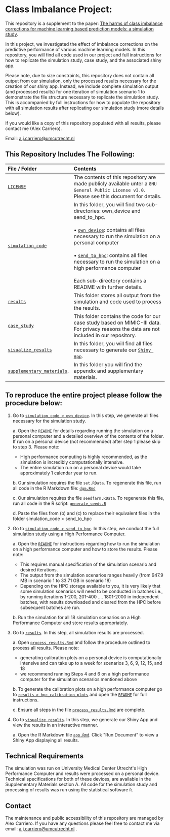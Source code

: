 # Class Imbalance Project: 

This repository is a supplement to the paper: [The harms of class imbalance corrections for machine learning based prediction models: a simulation study](https://arxiv.org/abs/2404.19494). 

In this project, we investigated the effect of imbalance corrections on the predictive performance of various machine learning models. In this repository, you will find all code used in our project and full instructions for how to replicate the simulation study, case study, and the associated shiny app.  

Please note, due to size constraints, this repository does not contain all output from our simulation, only the processed results necessary for the creation of our shiny app. Instead, we include complete simulation output (and processed results) for one iteration of simulation scenario 1 to demonstrate the file structure necessary to replicate the simulation study.  This is accompanied by full instructions for how to populate the repository with all simulation results after replicating our simulation study (more details below).

If you would like a copy of this repository populated with all results, please contact me (Alex Carriero).

Email: a.j.carriero@umcutrecht.nl


## This Repository Includes The Following: 

| File / Folder                              | Contents                                                         |
| :----------------------------------------- | :--------------------------------------------------------------- |
| [`LICENSE`](./LICENSE)                     | The contents of this repository are made publicly available unter a `GNU General Public License v3.0`. <br> Please see this document for details.|
| [`simulation_code`](./simulation_code)     | In this folder, you will find two sub-directories: own_device and send_to_hpc. <br> <br> •  [`own_device`](./simulation_code/own_device):    contains all files necessary to run the simulation on a personal computer <br> <br> • [`send_to_hpc`](./simulation_code/send_to_hpc):  contains all files necessary to run the simulation on a high performance computer <br> <br> Each sub-directory contains a README with further details.|
| [`results`](./results)            |      This folder stores all output from the simulation and code used to process the results. |  
| [`case_study`](./case_study)            |      This folder contains the code for our case study based on MIMIC-III data. For privacy reasons the data are not included in our repository. |  
| [`visualize_results`](./visualize_results)               | In this folder, you will find all files necessary to generate our [`Shiny App`](https://alex-carriero.shinyapps.io/class_imbalance/). |
| [`supplementary_materials`](). | In this folder you will find the appendix and supplementary materials. |

   
 
    
## To reproduce the entire project please follow the procedure below:

1.  Go to [`simulation_code > own_device`](./simulation_code/own_device). In this step, we generate all files necessary for the simulation study. 

     a. Open the [`README`](./simulation_code/own_device/README.txt) for details regarding running the simulation on a personal computer and a detailed overview of the contents of the folder.  If run on a personal device (not recommended) after step 1 please skip to step 3. Please note: 
   
     - High performance computing is highly recommended, as the simulation is incredibly computationally intensive. 
     - The entire simulation run on a personal device would take approximately 1 calendar year to run. 
        
     b. Our simulation requires the file `set.RData`.  To regenerate this file, run all code in the R Markdown file: 
      	 [`dgm.Rmd`](./simulation_code/own_device/data-generating-mechanism/dgm.Rmd)
	 
     c. Our simulation requires the file `seedfarm.RData`.  To regenerate this file, run all code in the R script: 
     	[`generate_seeds.R`](./simulation_code/own_device/seeds/generate_seeds.R)
     
     d. Paste the files from (b) and (c) to replace their equivalent files in the folder simulation_code > send_to_hpc
  
     
2.  Go to [`simulation_code > send_to_hpc`](./simulation_code/send_to_hpc). In this step, we conduct the full simulation study using a High Performance Computer. 

    a. Open the [`README`](./simulation_code/send_to_hpc/README.txt) for instructions regarding how to run the simulation on a high performance computer and how to store the results. Please note: 
  
     - This requires manual specification of the simulation scenario and desired iterations. 
     - The output from the simulation scenarios ranges heavily (from 947.9 MB in scenario 1 to 33.71 GB in scenario 18)
     - Depending on the HPC storage available to you, it is very likely that some simulation scenarios will need to be conducted in batches 
       i.e., by running iterations 1-200, 201-400 .... 1801-2000 in independent batches, with results downloaded and cleared from the HPC before
	     subsequent batches are run. 
		          
     b. Run the simulation for all 18 simulation scenarios on a High Performance Computer and store results appropriately. 

     
     
3.  Go to [`results`](./results). In this step, all simulation results are processed. 

 	a. Open [`process_results.Rmd`](./results/process_results.Rmd) and follow the procedure outlined to process all results. Please note: 

	   - generating calibration plots on a personal device is computationally intensive and can take up to a week for scenarios 3, 6, 9, 12, 15, and 18 
	   - we recommend running Steps 4 and 6 on a high performance computer for the simulation scenarios mentioned above
		      
	
	b.  To generate the calibration plots on a high performance computer go to [`results > hpc_calibration_plots`](./results/hpc_calibration_plots) and open the [`README`](./results/hpc_calibration_plots/README.txt)
            for full instructions. 
              
              
	c. Ensure all steps in the file [`process_results.Rmd`](./results/process_results.Rmd) are complete. 
	
	

4.  Go to [`visualize_results`](./visualize_results). In this step, we generate our Shiny App and view the results in an interactive manner. 

	a. Open the R Markdown file [`app.Rmd`](./visualize_results/app.Rmd).  Click "Run Document" to view a Shiny App displaying all results. 

   
 
 ## Technical Requirements 
 
The simulation was run on University Medical Center Utrecht's High Performance Computer and results were processed on a personal device.  Technical specifications for both of these devices, are available in the Supplementary Materials section A.  All code for the simulation study and processing of results was run using the statistical software `R`. 


 ## Contact 
 
 The maintenance and public accessibility of this repository are managed by Alex Carriero. If you have any questions please feel free to contact me via email: a.j.carriero@umcutrecht.nl .
     
     
     
     
     
     
     
     
     
     
     
     
     
     
     
     
     
     
     
     
     
     
     
     
     
   
 
